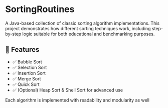    # SortingRoutines

A Java-based collection of classic sorting algorithm implementations. This project demonstrates how different sorting techniques work, including step-by-step logic suitable for both educational and benchmarking purposes.
   
## 🚀 Features 
 
- ✅ Bubble Sort
- ✅ Selection Sort
- ✅ Insertion Sort  
- ✅ Merge Sort   
- ✅ Quick Sort
- ✅ (Optional) Heap Sort & Shell Sort for advanced use    
    
Each algorithm is implemented with readability and modularity as well       
      
   
       
      
     
   
     
     
  
   
 
